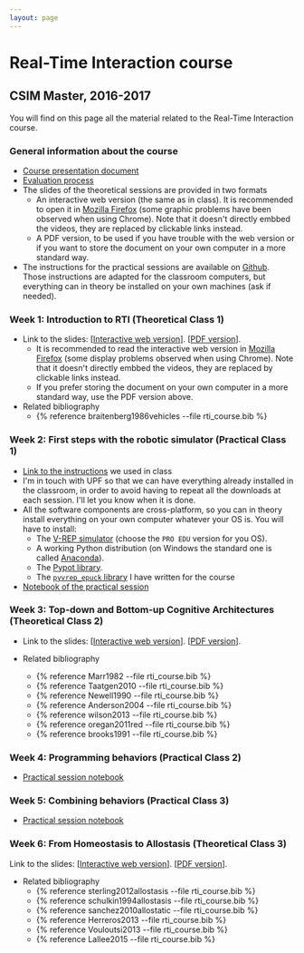 ```yaml
---
layout: page
---
```


# Real-Time Interaction course

## CSIM Master, 2016-2017

You will find on this page all the material related to the Real-Time Interaction course.

### General information about the course
- [Course presentation document](https://docs.google.com/presentation/d/18Dwo_TU-fEMYThNJh4NZCLkp7n9jb58RV_UXWCb95DI/edit?usp=sharing)
- [Evaluation process](https://docs.google.com/presentation/d/1P-R1E_EHBr9nHd4QVID_EsNc5alW37uCtYy6bv0NXBk/edit?usp=sharing)
- The slides of the theoretical sessions are provided in two formats
    + An interactive web version (the same as in class). It is recommended to open it in [Mozilla Firefox](https://www.mozilla.org/firefox) (some graphic problems have been observed when using Chrome). Note that it doesn't directly embbed the videos, they are replaced by clickable links instead.
    + A PDF version, to be used if you have trouble with the web version or if you want to store the document on your own computer in a more standard way.
- The instructions for the practical sessions are available on [Github](https://github.com/clement-moulin-frier/pyvrep_epuck). Those instructions are adapted for the classroom computers, but everything can in theory be installed on your own machines (ask if needed).

### Week 1: Introduction to RTI (Theoretical Class 1)

- Link to the slides: [[Interactive web version](https://cdn.rawgit.com/clement-moulin-frier/rti_course/master/class_1/intro.sozi.html)]. [[PDF version]({{site.url}}/media/rti_course/rti_intro.pdf)]. 
    - It is recommended to read the interactive web version in [Mozilla Firefox](https://www.mozilla.org/firefox) (some display problems observed when using Chrome). Note that it doesn't directly embbed the videos, they are replaced by clickable links instead.
    - If you prefer storing the document on your own computer in a more standard way, use the PDF version above. 
- Related bibliography
    - {% reference braitenberg1986vehicles --file rti_course.bib %}


### Week 2: First steps with the robotic simulator (Practical Class 1)

- [Link to the instructions](https://github.com/clement-moulin-frier/pyvrep_epuck) we used in class
- I'm in touch with UPF so that we can have everything already installed in the classroom, in order to avoid having to repeat all the downloads at each session. I'll let you know when it is done.
- All the software components are cross-platform, so you can in theory install everything on your own computer whatever your OS is. You will have to install:
    - The [V-REP simulator](http://www.coppeliarobotics.com/downloads.html) (choose the `PRO EDU` version for you OS).
    - A working Python distribution (on Windows the standard one is called [Anaconda](https://www.continuum.io/downloads)).
    - The [Pypot library](https://github.com/clement-moulin-frier/pypot).
    - The [`pyvrep_epuck` library](https://github.com/clement-moulin-frier/pyvrep_epuck) I have written for the course
- [Notebook of the practical session](https://github.com/clement-moulin-frier/pyvrep_epuck/blob/master/notebooks/practical_session_1.ipynb)


### Week 3: Top-down and Bottom-up Cognitive Architectures (Theoretical Class 2)
- Link to the slides: [[Interactive web version](https://cdn.rawgit.com/clement-moulin-frier/rti_course/master/class_2/week2.sozi.html)]. [[PDF version](https://cdn.rawgit.com/clement-moulin-frier/rti_course/master/class_2/class2.pdf)]. 

- Related bibliography
    + {% reference Marr1982 --file rti_course.bib %}
    + {% reference Taatgen2010 --file rti_course.bib %}
    + {% reference Newell1990 --file rti_course.bib %}
    + {% reference Anderson2004 --file rti_course.bib %}
    + {% reference wilson2013 --file rti_course.bib %}
    + {% reference oregan2011red --file rti_course.bib %}
    + {% reference brooks1991 --file rti_course.bib %}

### Week 4: Programming behaviors (Practical Class 2)

- [Practical session notebook](https://github.com/clement-moulin-frier/pyvrep_epuck/blob/master/notebooks/practical_session_2.ipynb)

### Week 5: Combining behaviors (Practical Class 3)

- [Practical session notebook](https://github.com/clement-moulin-frier/pyvrep_epuck/blob/master/notebooks/practical_session_3.ipynb)

### Week 6: From Homeostasis to Allostasis (Theoretical Class 3)

Link to the slides: [[Interactive web version](https://cdn.rawgit.com/clement-moulin-frier/rti_course/master/class_3/class3.sozi.html)]. [[PDF version](https://cdn.rawgit.com/clement-moulin-frier/rti_course/master/class_3/class3.pdf)].

- Related bibliography
    + {% reference sterling2012allostasis --file rti_course.bib %}
    + {% reference schulkin1994allostasis --file rti_course.bib %}
    + {% reference sanchez2010allostatic --file rti_course.bib %}
    + {% reference Herreros2013 --file rti_course.bib %}
    + {% reference Vouloutsi2013 --file rti_course.bib %}
    + {% reference Lallee2015 --file rti_course.bib %}
